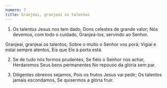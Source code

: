 ```yaml
---
numero: 7
title: Granjeai, granjeai os talentos
---
```

1. Os talentos Jesus nos tem dado,
Dons celestes de grande valor;
Nós devemos, com todo o cuidado,
Granjeá-los, servindo ao Senhor.

Granjeai, granjeai os talentos;
Sobre o muito o Senhor vos porá;
Vigiai e estai sempre atentos,
Eis que Ele à porta está.

2. Se de tudo nós formos prudentes,
Se fiéis o Senhor nos achar,
Herdaremos Seus bens permanentes
No repouso da glória sem par.

3. Diligentes obreiros sejamos,
Pois os frutos Jesus vai pedir;
Os talentos jamais escondamos,
Se quisermos a glória fruir.
